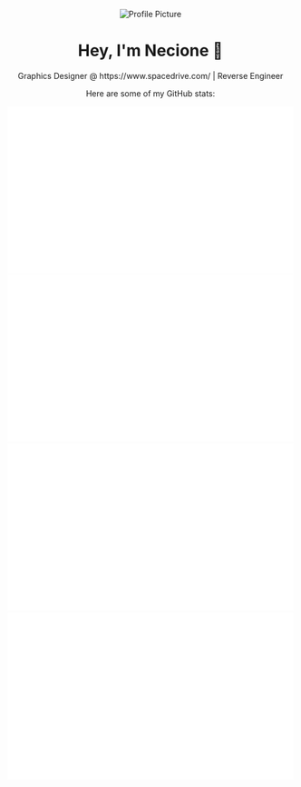 
<p align="center">
  <p align="center">
    <img width="150" height="150" src="https://file.coffee/u/YrJll6_3aBhGe_WGJGHS8.png" alt="Profile Picture">
      </p>
    <h1 align="center"><b>Hey, I'm Necione 👋</b></h1>
    <p align="center">
  Graphics Designer @ https://www.spacedrive.com/ | Reverse Engineer
</p>

<p align="center">
  <p align="center">
    Here are some of my GitHub stats:
  </p>
    <p align="center">
  <img src="https://raw.githubusercontent.com/necione/github-stats/master/generated/overview.svg#gh-dark-mode-only" />
  <img src="https://raw.githubusercontent.com/necione/github-stats/master/generated/languages.svg#gh-dark-mode-only" />
  <img src="https://raw.githubusercontent.com/necione/github-stats/master/generated/overview.svg#gh-light-mode-only" />
  <img src="https://raw.githubusercontent.com/necione/github-stats/master/generated/languages.svg#gh-light-mode-only" />
</p>
